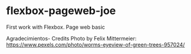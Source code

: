 # flexbox-pageweb-joe
First work with Flexbox. Page web basic






Agradecimientos- Credits
Photo by Felix Mittermeier: https://www.pexels.com/photo/worms-eyeview-of-green-trees-957024/
